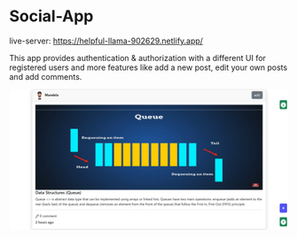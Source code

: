 # Social-App

live-server: https://helpful-llama-902629.netlify.app/

This app provides authentication & authorization with a different UI for registered users and more features like add a new post, edit your own posts and add comments.

![Social-App(queue)](https://raw.githubusercontent.com/Mandela95/Social-App/main/queue.png)

